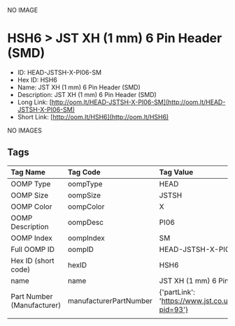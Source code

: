 


  
NO IMAGE  
# HSH6 > JST XH (1 mm) 6 Pin Header (SMD)

- ID: HEAD-JSTSH-X-PI06-SM
- Hex ID: HSH6
- Name: JST XH (1 mm) 6 Pin Header (SMD)
- Description: JST XH (1 mm) 6 Pin Header (SMD)
- Long Link: [http://oom.lt/HEAD-JSTSH-X-PI06-SM](http://oom.lt/HEAD-JSTSH-X-PI06-SM)
- Short Link: [http://oom.lt/HSH6](http://oom.lt/HSH6)
  
NO IMAGES  
## Tags
  

|Tag Name|Tag Code|Tag Value|
| :--- | :--- | :--- |
|OOMP Type|oompType|HEAD|
|OOMP Size|oompSize|JSTSH|
|OOMP Color|oompColor|X|
|OOMP Description|oompDesc|PI06|
|OOMP Index|oompIndex|SM|
|Full OOMP ID|oompID|HEAD-JSTSH-X-PI06-SM|
|Hex ID (short code)|hexID|HSH6|
|name|name|JST XH (1 mm) 6 Pin Header (SMD)|
|Part Number (Manufacturer)|manufacturerPartNumber|{'partLink': 'https://www.jst.co.uk/productSeries.php?pid=93'}|
||||
